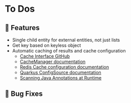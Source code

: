 # To Dos

## 🚀 Features
- Single child entity for external entities, not just lists
- Get key based on keyless object
- Automatic caching of results and cache configuration
  - [Cache Interface GitHub](https://github.com/quarkusio/quarkus/blob/main/extensions/cache/runtime-spi/src/main/java/io/quarkus/cache/Cache.java#L12)
  - [CacheManager documentation](https://quarkus.io/guides/cache#retrieving-a-cache-from-the-cachemanager)
  - [Redis Cache configuration documentation](https://quarkus.io/guides/cache-redis-reference#redis-cache-configuration-reference)
  - [Quarkus ConfigSource documentation](https://quarkus.io/guides/config-extending-support#custom-config-source)
  - [Scanning Java Annotations at Runtime](https://www.baeldung.com/java-scan-annotations-runtime)

## 🐞 Bug Fixes